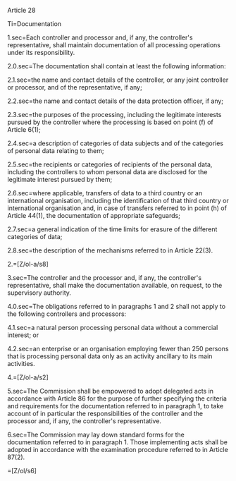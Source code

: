 Article 28

Ti=Documentation

1.sec=Each controller and processor and, if any, the controller's representative, shall maintain documentation of all processing operations under its responsibility.

2.0.sec=The documentation shall contain at least the following information:

2.1.sec=the name and contact details of the controller, or any joint controller or processor, and of the representative, if any;

2.2.sec=the name and contact details of the data protection officer, if any;

2.3.sec=the purposes of the processing, including the legitimate interests pursued by the controller where the processing is based on point (f) of Article 6(1);

2.4.sec=a description of categories of data subjects and of the categories of personal data relating to them;

2.5.sec=the recipients or categories of recipients of the personal data, including the controllers to whom personal data are disclosed for the legitimate interest pursued by them;

2.6.sec=where applicable, transfers of data to a third country or an international organisation, including the identification of that third country or international organisation and, in case of transfers referred to in point (h) of Article 44(1), the documentation of appropriate safeguards;

2.7.sec=a general indication of the time limits for erasure of the different categories of data;

2.8.sec=the description of the mechanisms referred to in Article 22(3).

2.=[Z/ol-a/s8]

3.sec=The controller and the processor and, if any, the controller's representative, shall make the documentation available, on request, to the supervisory authority.

4.0.sec=The obligations referred to in paragraphs 1 and 2 shall not apply to the following controllers and processors:

4.1.sec=a natural person processing personal data without a commercial interest; or

4.2.sec=an enterprise or an organisation employing fewer than 250 persons that is processing personal data only as an activity ancillary to its main activities.

4.=[Z/ol-a/s2]

5.sec=The Commission shall be empowered to adopt delegated acts in accordance with Article 86 for the purpose of further specifying the criteria and requirements for the documentation referred to in paragraph 1, to take account of in particular the responsibilities of the controller and the processor and, if any, the controller's representative.

6.sec=The Commission may lay down standard forms for the documentation referred to in paragraph 1. Those implementing acts shall be adopted in accordance with the examination procedure referred to in Article 87(2).

=[Z/ol/s6]